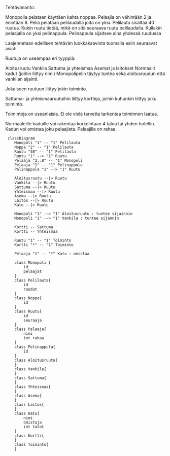Tehtävänanto:

Monopolia pelataan käyttäen kahta noppaa. Pelaajia on vähintään 2 ja enintään 8. Peliä pelataan pelilaudalla joita on yksi. Pelilauta sisältää 40 ruutua. Kukin ruutu tietää, mikä on sitä seuraava ruutu pelilaudalla. Kullakin pelaajalla on yksi pelinappula. Pelinappula sijaitsee aina yhdessä ruudussa

Laajennetaan edellisen tehtävän luokkakaaviota tuomalla esiin seuraavat asiat:

Ruutuja on useampaa eri tyyppiä:

Aloitusruutu
Vankila
Sattuma ja yhteismaa
Asemat ja laitokset
Normaalit kadut (joihin liittyy nimi)
Monopolipelin täytyy tuntea sekä aloitusruudun että vankilan sijainti.

Jokaiseen ruutuun liittyy jokin toiminto.

Sattuma- ja yhteismaaruutuihin liittyy kortteja, joihin kuhunkin liittyy joku toiminto.

Toimintoja on useanlaisia. Ei ole vielä tarvetta tarkentaa toiminnon laatua.

Normaaleille kaduille voi rakentaa korkeintaan 4 taloa tai yhden hotellin. Kadun voi omistaa joku pelaajista. Pelaajilla on rahaa.

```mermaid
 classDiagram
    Monopoli "1" -- "1" Pelilauta
    Noppa "2" -- "1" Pelilauta
    Ruutu "40" -- "1" Pelilauta
    Ruutu "1" --> "1" Ruutu
    Pelaaja "2..8" -- "1" Monopoli
    Pelaaja "1" -- "1" Pelinappula
    Pelinappula "1" --> "1" Ruutu

    Aloitusruutu --|> Ruutu
    Vankila --|> Ruutu
    Sattuma --|> Ruutu
    Yhteismaa --|> Ruutu
    Asema --|> Ruutu
    Laitos --|> Ruutu
    Katu --|> Ruutu

    Monopoli "1" --> "1" Aloitusruutu : tuntee sijainnin
    Monopoli "1" --> "1" Vankila : tuntee sijannin

    Kortti -- Sattuma
    Kortti -- Yhteismaa

    Ruutu "1" -- "1" Toiminto
    Kortti "*" -- "1" Toiminto

    Pelaaja "1" -- "*" Katu : omistaa

    class Monopoli {
        id
        pelaajat
    }
    class Pelilauta{
        id
        ruudut
    }
    class Noppa{
        id
    }
    class Ruutu{
        id
        seuraaja
    }
    class Pelaaja{
        nimi
        int rahaa
    }
    class Pelinappula{
        id
    }
    class Aloitusruutu{
    }
    class Vankila{
    }
    class Sattuma{
    }
    class Yhteismaa{
    }
    class Asema{
    }
    class Laitos{
    }
    class Katu{
        nimi
        omistaja
        int talot
    }
    class Kortti{
    }
    class Toiminto{
    }
```